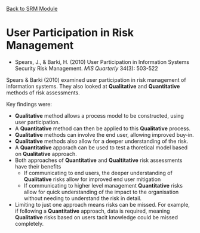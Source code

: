 [Back to SRM Module](./README.md)

# User Participation in Risk Management

- Spears, J., & Barki, H. (2010) User Participation in Information Systems Security Risk Management. *MIS Quarterly* 34(3): 503-522

Spears & Barki (2010) examined user participation in risk management of information systems. They also looked at **Qualitative** and **Quantitative** methods of risk assessments. 

Key findings were:
- **Qualitative** method allows a process model to be constructed, using user participation.
- A **Quantitative** method can then be applied to this **Qualitative** process.
- **Qualitative** methods can involve the end user, allowing improved buy-in.
- **Qualitative** methods also allow for a deeper understanding of the risk.
- A **Quantitative** apporach can be used to test a thoretical model based on **Qualitative** approach.
- Both approaches of **Quantitative** and **Qualtitative** risk assessments have their benefits
  - If communicating to end users, the deeper understanding of **Qualitative** risks allow for improved end user mitigation
  - If communicating to higher level management **Quantitative** risks allow for quick understanding of the impact to the organisation without needing to understand the risk in detail.
- Limiting to just one approach means risks can be missed. For example, if following a **Quantitative** approach, data is required, meaning **Qualitative** risks based on users tacit knowledge could be missed completely.
